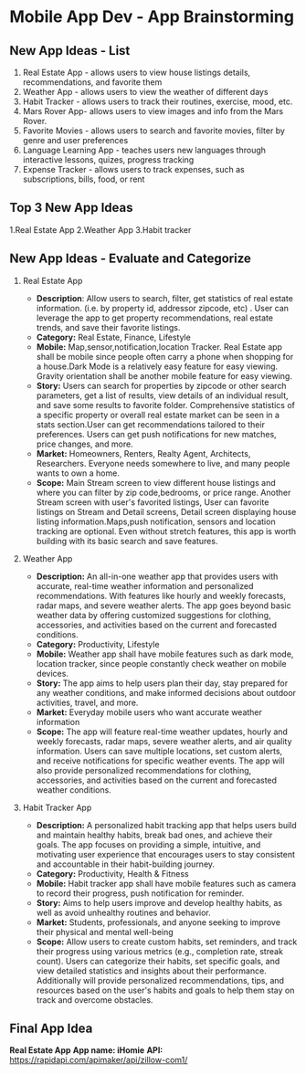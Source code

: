 Mobile App Dev - App Brainstorming
===

## New App Ideas - List
1. Real Estate App - allows users to view house listings details, recommendations, and favorite them
2. Weather App - allows users to view the weather of different days
3. Habit Tracker - allows users to track their routines, exercise, mood, etc.
4. Mars Rover App- allows users to view images and info from the Mars Rover.
5. Favorite Movies - allows users to search and favorite movies, filter by genre and user preferences
6. Language Learning App - teaches users new languages through interactive lessons, quizes, progress tracking
7. Expense Tracker - allows users to track expenses, such as subscriptions, bills, food, or rent

## Top 3 New App Ideas
1.Real Estate App
2.Weather App
3.Habit tracker

## New App Ideas - Evaluate and Categorize

1. Real Estate App
   - **Description**: Allow users to search, filter, get statistics of real estate information. (i.e. by property id, addressor zipcode, etc) . User can leverage the app to get property recommendations, real estate trends, and save their favorite listings.
   - **Category:** Real Estate, Finance, Lifestyle
   - **Mobile:** Map,sensor,notification,location Tracker. Real Estate app shall be mobile since people often carry a phone when 
shopping for a house.Dark Mode is a relatively easy feature for easy viewing. Gravity orientation shall be another mobile feature for easy viewing.
   - **Story:** Users can search for properties by zipcode or other search parameters, get a list of results, view details of an individual result, and save some results to favorite folder. Comprehensive statistics of a specific property or overall real estate market can be seen in a stats section.User can get recommendations tailored to their preferences. Users can get push notifications for new matches, price changes, and more.
   - **Market:** Homeowners, Renters, Realty Agent, Architects, Researchers. Everyone needs somewhere to live, and many people wants to own a home.
   - **Scope:** Main Stream screen to view different house listings and where you can filter by zip code,bedrooms, or price range. Another Stream screen with user's favorited listings, User can favorite listings on Stream and Detail screens, Detail screen displaying house listing information.Maps,push notification, sensors and location tracking are optional. Even without stretch features, this app is worth building with its basic search and save features.

2. Weather App
   - **Description:** An all-in-one weather app that provides users with accurate, real-time weather information and personalized recommendations. With features like hourly and weekly forecasts, radar maps, and severe weather alerts. The app goes beyond basic weather data by offering customized suggestions for clothing, accessories, and activities based on the current and forecasted conditions.
   - **Category:** Productivity, Lifestyle
   - **Mobile:** Weather app shall have mobile features such as dark mode, location tracker, since people constantly check weather on mobile devices.
   - **Story:** The app aims to help users plan their day, stay prepared for any weather conditions, and make informed decisions about outdoor activities, travel, and more.
   - **Market:** Everyday mobile users who want accurate weather information
   - **Scope:** The app will feature real-time weather updates, hourly and weekly forecasts, radar maps, severe weather alerts, and air quality information. Users can save multiple locations, set custom alerts, and receive notifications for specific weather events. The app will also provide personalized recommendations for clothing, accessories, and activities based on the current and forecasted weather conditions.
   
 3. Habit Tracker App
    - **Description:** A personalized habit tracking app that helps users build and maintain healthy habits, break bad ones, and achieve their goals. The app focuses on providing a simple, intuitive, and motivating user experience that encourages users to stay consistent and accountable in their habit-building journey.
    -  **Category:** Productivity, Health & Fitness
    -  **Mobile:** Habit tracker app shall have mobile features such as camera to record their progress, push notification for reminder.
    -  **Story:** Aims to help users improve and develop healthy habits, as well as avoid unhealthy routines and behavior.
    - **Market:** Students, professionals, and anyone seeking to improve their physical and mental well-being
    - **Scope:** Allow users to create custom habits, set reminders, and track their progress using various metrics (e.g., completion rate, streak count). Users can categorize their habits, set specific goals, and view detailed statistics and insights about their performance. Additionally will provide personalized recommendations, tips, and resources based on the user's habits and goals to help them stay on track and overcome obstacles.

## Final App Idea
**Real Estate App**
**App name: iHomie**
**API:** https://rapidapi.com/apimaker/api/zillow-com1/
